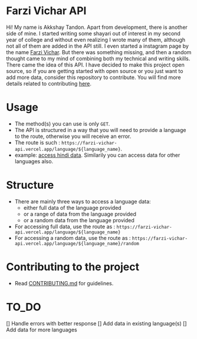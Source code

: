 # Farzi Vichar API
Hi! My name is Akkshay Tandon. Apart from development, there is another side of mine.
I started writing some shayari out of interest in my second year of college and without even realizing I wrote many of them, although not all of them are added in the API still.
I even started a instagram page by the name [Farzi Vichar](https://www.instagram.com/farzivichar/).
But there was something missing, and then a random thought came to my mind of combining both my technical and writing skills.
There came the idea of this API. I have decided to make this project open source, so if you are getting started with open source or you just want to add more data, consider this repository to contribute. You will find more details related to contributing [here]().

# Usage
 - The method(s) you can use is only `GET`.
 - The API is structured in a way that you will need to provide a language to the route, otherwise you will receive an error.
 - The route is such : `https://farzi-vichar-api.vercel.app/language/${language_name}`.
 - example: [access hindi data](https://farzi-vichar-api.vercel.app/language/hindi). Similarily you can access data for  other languages also.

# Structure
 - There are mainly three ways to access a language data:
    - either full data of the language provided
    - or a range of data from the language provided
    - or a random data from the language provided
 - For accessing full data, use the route as : `https://farzi-vichar-api.vercel.app/language/${language_name}`
 - For accessing a random data, use the route as : `https://farzi-vichar-api.vercel.app/language/${language_name}/random`

# Contributing to the project
 - Read [CONTRIBUTING.md]() for guidelines.

# TO_DO 
 [] Handle errors with better response
 [] Add data in existing language(s) 
 [] Add data for more languages